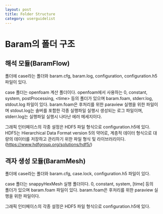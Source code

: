```yaml
---
layout: post
title: Folder Structure
category: userguidelist
---
```


# Baram의 폴더 구조

## 해석 모듈(BaramFlow)

폴더에 case라는 폴더와 baram.cfg, baram.log, configuration, configuration.h5 파일이 있다. 

case 폴더는 openfoam 계산 폴더이다. openfoam에서 사용하는 0, constant, system, postProcessing, $<$time$>$ 등의 폴더가 있으며 baram.foam, stderr.log, stdout.log 파일이 있다. baram.foam은 후처리를 위한 paraview 실행을 위한 파일이며 stdout.log는 솔버를 포함한 각종 실행파일 실행시 생성되는 로그 파일이며, stderr.log는 실행파일 실행시 나타난 에러 메세지이다.

그래픽 인터페이스의 각종 설정은 HDF5 파일 형식으로 configuration.h5에 있다. HDF5는 Hierarchical Data Format version 5의 약어로, 계층적 데이터 형식으로 대량의 데이터를 저장하고 관리하기 위한 파일 형식 및 라이브러리이다.(https://www.hdfgroup.org/solutions/hdf5/)
 

## 격자 생성 모듈(BaramMesh)

폴더에 case라는 폴더와 baram.cfg, case.lock, configuration.h5 파일이 있다. 

case 폴더는 snappyHexMesh 실행 폴더이다. 0, constant, system, [time] 등의 폴더가 있으며 baram.foam 파일이 있다. baram.foam은 후처리를 위한 paraview 실행을 위한 파일이다.

그래픽 인터페이스의 각종 설정은 HDF5 파일 형식으로 configuration.h5에 있다.



